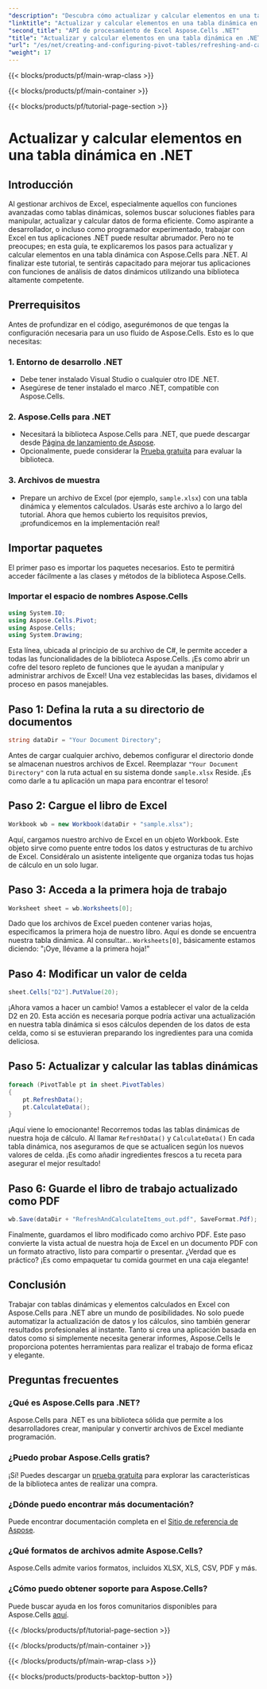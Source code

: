```yaml
---
"description": "Descubra cómo actualizar y calcular elementos en una tabla dinámica usando Aspose.Cells para .NET con este completo tutorial paso a paso."
"linktitle": "Actualizar y calcular elementos en una tabla dinámica en .NET"
"second_title": "API de procesamiento de Excel Aspose.Cells .NET"
"title": "Actualizar y calcular elementos en una tabla dinámica en .NET"
"url": "/es/net/creating-and-configuring-pivot-tables/refreshing-and-calculating-items/"
"weight": 17
---
```


{{< blocks/products/pf/main-wrap-class >}}

{{< blocks/products/pf/main-container >}}

{{< blocks/products/pf/tutorial-page-section >}}

# Actualizar y calcular elementos en una tabla dinámica en .NET

## Introducción
Al gestionar archivos de Excel, especialmente aquellos con funciones avanzadas como tablas dinámicas, solemos buscar soluciones fiables para manipular, actualizar y calcular datos de forma eficiente. Como aspirante a desarrollador, o incluso como programador experimentado, trabajar con Excel en tus aplicaciones .NET puede resultar abrumador. Pero no te preocupes; en esta guía, te explicaremos los pasos para actualizar y calcular elementos en una tabla dinámica con Aspose.Cells para .NET. Al finalizar este tutorial, te sentirás capacitado para mejorar tus aplicaciones con funciones de análisis de datos dinámicos utilizando una biblioteca altamente competente.
## Prerrequisitos
Antes de profundizar en el código, asegurémonos de que tengas la configuración necesaria para un uso fluido de Aspose.Cells. Esto es lo que necesitas:
### 1. Entorno de desarrollo .NET
- Debe tener instalado Visual Studio o cualquier otro IDE .NET.
- Asegúrese de tener instalado el marco .NET, compatible con Aspose.Cells.
### 2. Aspose.Cells para .NET
- Necesitará la biblioteca Aspose.Cells para .NET, que puede descargar desde [Página de lanzamiento de Aspose](https://releases.aspose.com/cells/net/).
- Opcionalmente, puede considerar la [Prueba gratuita](https://releases.aspose.com/) para evaluar la biblioteca.
### 3. Archivos de muestra
- Prepare un archivo de Excel (por ejemplo, `sample.xlsx`) con una tabla dinámica y elementos calculados. Usarás este archivo a lo largo del tutorial.
Ahora que hemos cubierto los requisitos previos, ¡profundicemos en la implementación real!
## Importar paquetes
El primer paso es importar los paquetes necesarios. Esto te permitirá acceder fácilmente a las clases y métodos de la biblioteca Aspose.Cells. 
### Importar el espacio de nombres Aspose.Cells
```csharp
using System.IO;
using Aspose.Cells.Pivot;
using Aspose.Cells;
using System.Drawing;
```
Esta línea, ubicada al principio de su archivo de C#, le permite acceder a todas las funcionalidades de la biblioteca Aspose.Cells. ¡Es como abrir un cofre del tesoro repleto de funciones que le ayudan a manipular y administrar archivos de Excel!
Una vez establecidas las bases, dividamos el proceso en pasos manejables.
## Paso 1: Defina la ruta a su directorio de documentos
```csharp
string dataDir = "Your Document Directory";
```
Antes de cargar cualquier archivo, debemos configurar el directorio donde se almacenan nuestros archivos de Excel. Reemplazar `"Your Document Directory"` con la ruta actual en su sistema donde `sample.xlsx` Reside. ¡Es como darle a tu aplicación un mapa para encontrar el tesoro!
## Paso 2: Cargue el libro de Excel
```csharp
Workbook wb = new Workbook(dataDir + "sample.xlsx");
```
Aquí, cargamos nuestro archivo de Excel en un objeto Workbook. Este objeto sirve como puente entre todos los datos y estructuras de tu archivo de Excel. Considéralo un asistente inteligente que organiza todas tus hojas de cálculo en un solo lugar.
## Paso 3: Acceda a la primera hoja de trabajo
```csharp
Worksheet sheet = wb.Worksheets[0];
```
Dado que los archivos de Excel pueden contener varias hojas, especificamos la primera hoja de nuestro libro. Aquí es donde se encuentra nuestra tabla dinámica. Al consultar... `Worksheets[0]`, básicamente estamos diciendo: "¡Oye, llévame a la primera hoja!"
## Paso 4: Modificar un valor de celda
```csharp
sheet.Cells["D2"].PutValue(20);
```
¡Ahora vamos a hacer un cambio! Vamos a establecer el valor de la celda D2 en 20. Esta acción es necesaria porque podría activar una actualización en nuestra tabla dinámica si esos cálculos dependen de los datos de esta celda, como si se estuvieran preparando los ingredientes para una comida deliciosa.
## Paso 5: Actualizar y calcular las tablas dinámicas
```csharp
foreach (PivotTable pt in sheet.PivotTables)
{
	pt.RefreshData();
	pt.CalculateData();
}
```
¡Aquí viene lo emocionante! Recorremos todas las tablas dinámicas de nuestra hoja de cálculo. Al llamar `RefreshData()` y `CalculateData()` En cada tabla dinámica, nos aseguramos de que se actualicen según los nuevos valores de celda. ¡Es como añadir ingredientes frescos a tu receta para asegurar el mejor resultado!
## Paso 6: Guarde el libro de trabajo actualizado como PDF
```csharp
wb.Save(dataDir + "RefreshAndCalculateItems_out.pdf", SaveFormat.Pdf);
```
Finalmente, guardamos el libro modificado como archivo PDF. Este paso convierte la vista actual de nuestra hoja de Excel en un documento PDF con un formato atractivo, listo para compartir o presentar. ¿Verdad que es práctico? ¡Es como empaquetar tu comida gourmet en una caja elegante!
## Conclusión
Trabajar con tablas dinámicas y elementos calculados en Excel con Aspose.Cells para .NET abre un mundo de posibilidades. No solo puede automatizar la actualización de datos y los cálculos, sino también generar resultados profesionales al instante. Tanto si crea una aplicación basada en datos como si simplemente necesita generar informes, Aspose.Cells le proporciona potentes herramientas para realizar el trabajo de forma eficaz y elegante.
## Preguntas frecuentes
### ¿Qué es Aspose.Cells para .NET?
Aspose.Cells para .NET es una biblioteca sólida que permite a los desarrolladores crear, manipular y convertir archivos de Excel mediante programación.
### ¿Puedo probar Aspose.Cells gratis?
¡Sí! Puedes descargar un [prueba gratuita](https://releases.aspose.com/) para explorar las características de la biblioteca antes de realizar una compra.
### ¿Dónde puedo encontrar más documentación?
Puede encontrar documentación completa en el [Sitio de referencia de Aspose](https://reference.aspose.com/cells/net/).
### ¿Qué formatos de archivos admite Aspose.Cells?
Aspose.Cells admite varios formatos, incluidos XLSX, XLS, CSV, PDF y más.
### ¿Cómo puedo obtener soporte para Aspose.Cells?
Puede buscar ayuda en los foros comunitarios disponibles para Aspose.Cells [aquí](https://forum.aspose.com/c/cells/9).

{{< /blocks/products/pf/tutorial-page-section >}}

{{< /blocks/products/pf/main-container >}}

{{< /blocks/products/pf/main-wrap-class >}}

{{< blocks/products/products-backtop-button >}}